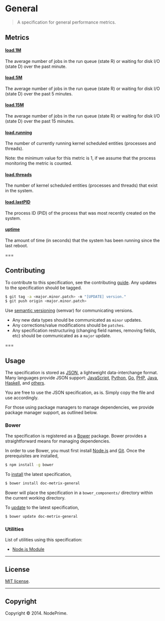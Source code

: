 General
===

> A specification for general performance metrics.


## Metrics

#### [load.1M](http://linux.die.net/man/5/proc)

The average number of jobs in the run queue (state R) or waiting for disk I/O (state D) over the past minute.


#### [load.5M](http://linux.die.net/man/5/proc)

The average number of jobs in the run queue (state R) or waiting for disk I/O (state D) over the past 5 minutes.


#### [load.15M](http://linux.die.net/man/5/proc)

The average number of jobs in the run queue (state R) or waiting for disk I/O (state D) over the past 15 minutes.


#### [load.running](http://linux.die.net/man/5/proc)

The number of currently running kernel scheduled entities (processes and threads).

Note: the minimum value for this metric is 1, if we assume that the process monitoring the metric is counted.


#### [load.threads](http://linux.die.net/man/5/proc)

The number of kernel scheduled entities (processes and threads) that exist in the system.


#### [load.lastPID](http://linux.die.net/man/5/proc)

The process ID (PID) of the process that was most recently created on the system.


#### [uptime](http://linux.die.net/man/5/proc)

The amount of time (in seconds) that the system has been running since the last reboot.


===
## Contributing

To contribute to this specification, see the contributing [guide](https://github.com/doc-metrix/contributing). Any updates to the specification should be tagged.

``` bash
$ git tag -a <major.minor.patch> -m "[UPDATE] version."
$ git push origin <major.minor.patch>
```

Use [semantic versioning](http://semver.org/) (semvar) for communicating versions.

*	Any new data types should be communicated as `minor` updates.
*	Any corrections/value modifications should be `patches`.
* 	Any specification restructuring (changing field names, removing fields, etc) should be communicated as a `major` update.


===
## Usage

The specification is stored as [JSON](http://json.org/), a lightweight data-interchange format. Many languages provide JSON support: [JavaScript](http://www.json.org/js.html), [Python](https://docs.python.org/2/library/json.html), [Go](http://golang.org/pkg/encoding/json/), [PHP](http://php.net/manual/en/book.json.php), [Java](http://json.org/java/), [Haskell](http://hackage.haskell.org/package/json), and [others](http://json.org/).

You are free to use the JSON specification, as is. Simply copy the file and use accordingly.

For those using package managers to manage dependencies, we provide package manager support, as outlined below.


### Bower

The specification is registered as a [Bower](http://bower.io) package. Bower provides a straightforward means for managing dependencies.

In order to use Bower, you must first install [Node.js](http://nodejs.org/) and [Git](http://git-scm.com/book/en/Getting-Started-Installing-Git). Once the prerequisites are installed,

``` bash
$ npm install -g bower
```

To [install](http://bower.io/docs/api/#install) the latest specification,

``` bash
$ bower install doc-metrix-general
```

Bower will place the specification in a `bower_components/` directory within the current working directory.

To [update](http://bower.io/docs/api/#update) to the latest specification,

``` bash
$ bower update doc-metrix-general
```


### Utilities

List of utilities using this specification:

*	[Node.js Module](https://github.com/doc-metrix/general-node)


---
## License

[MIT license](http://opensource.org/licenses/MIT). 


---
## Copyright

Copyright &copy; 2014. NodePrime.

